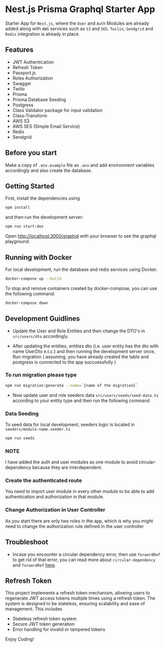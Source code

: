 # Nest.js Prisma Graphql Starter App

Starter App for `Nest.js`, where the `User` and `Auth` Modules are already added along with `AWS` services such as `S3` and `SES`. `Twilio`, `Sendgrid` and `Redis` integration is already in place.

## Features

- JWT Authentication
- Refresh Token
- Passport.js
- Roles Authorization
- Swagger
- Twilio
- Prisma
- Prisma Database Seeding
- Postgress
- Class Validator package for input validation
- Class-Transform
- AWS S3
- AWS SES (Simple Email Service)
- Redis
- Sendgrid


## Before you start

Make a copy of `.env.example` file as `.env` and add environment variables accordingly and also create the database.


## Getting Started

First, install the dependencies using

```bash
npm install
```

and then run the development server:

```bash
npm run start:dev
```

Open [http://localhost:3000/graphql](http://localhost:3000/graphql) with your browser to see the graphql playground.

## Running with Docker

For local development, run the database and redis services using Docker.

```bash
docker-compose up --build
```
To stop and remove containers created by docker-compose, you can use the following command:

```bash
docker-compose down
```

## Development Guidlines

- Update the User and Role Entities and then change the DTO's in `src/users/dto` accordingly.

- After updating the entities, entities dto (i.e. user entity has the dto with name UserDto e.t.c.) and then running the development server once, Run migration ( assuming, you have already created the table and postgress is connected to the app succuessfully )

### To run migration please type

```bash
npm run migration:generate --name=`{name of the migration}`
```

- Now update user and role seeders data `src/users/seeds/seed-data.ts` according to your entity type and then run the following command

### Data Seeding

To seed data for local development, seeders logic is located in `seeders/module-name.seeder.ts`

```bash
npm run seeds
```

### NOTE

I have added the auth and user modules as one module to avoid circular-dependency because they are interdependent.

### Create the authenticated route

You need to import user module in every other module to be able to add authentication and authorization in that module.

### Change Authorization in User Controller

As you start there are only two roles in the app, which is why you might need to change the authorization rule defined in the user controller

## Troubleshoot

- Incase you encounter a circular dependency error, then use `forwardRef` to get rid of that error, you can read more about `circular-dependency` and `forwardRef` [here](https://docs.nestjs.com/fundamentals/circular-dependency).

## Refresh Token

This project implements a refresh token mechanism, allowing users to regenerate JWT access tokens multiple times using a refresh token. The system is designed to be stateless, ensuring scalability and ease of management. This includes

- Stateless refresh token system
- Secure JWT token generation
- Error handling for invalid or tampered tokens

Enjoy Coding!